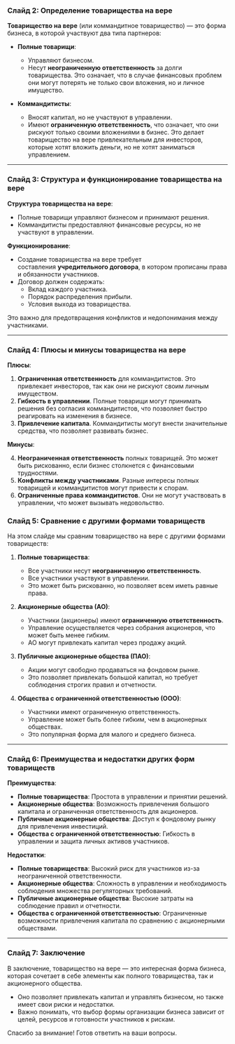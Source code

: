 ### Слайд 2: Определение товарищества на вере

**Товарищество на вере** (или коммандитное товарищество) — это форма бизнеса, в которой участвуют два типа партнеров:

- **Полные товарищи**:
    
    - Управляют бизнесом.
    - Несут **неограниченную ответственность** за долги товарищества. Это означает, что в случае финансовых проблем они могут потерять не только свои вложения, но и личное имущество.
- **Коммандитисты**:
    
    - Вносят капитал, но не участвуют в управлении.
    - Имеют **ограниченную ответственность**, что означает, что они рискуют только своими вложениями в бизнес. Это делает товарищество на вере привлекательным для инвесторов, которые хотят вложить деньги, но не хотят заниматься управлением.

---

### Слайд 3: Структура и функционирование товарищества на вере

**Структура товарищества на вере**:

- Полные товарищи управляют бизнесом и принимают решения.
- Коммандитисты предоставляют финансовые ресурсы, но не участвуют в управлении.

**Функционирование**:

- Создание товарищества на вере требует составления **учредительного договора**, в котором прописаны права и обязанности участников.
- Договор должен содержать:
    - Вклад каждого участника.
    - Порядок распределения прибыли.
    - Условия выхода из товарищества.

Это важно для предотвращения конфликтов и недопонимания между участниками.

---

### Слайд 4: Плюсы и минусы товарищества на вере

**Плюсы**:

1. **Ограниченная ответственность** для коммандитистов. Это привлекает инвесторов, так как они не рискуют своим личным имуществом.
2. **Гибкость в управлении**. Полные товарищи могут принимать решения без согласия коммандитистов, что позволяет быстро реагировать на изменения в бизнесе.
3. **Привлечение капитала**. Коммандитисты могут внести значительные средства, что позволяет развивать бизнес.

**Минусы**:

4. **Неограниченная ответственность** полных товарищей. Это может быть рискованно, если бизнес столкнется с финансовыми трудностями.
5. **Конфликты между участниками**. Разные интересы полных товарищей и коммандитистов могут привести к спорам.
6. **Ограниченные права коммандитистов**. Они не могут участвовать в управлении, что может вызывать недовольство.
### Слайд 5: Сравнение с другими формами товариществ

На этом слайде мы сравним товарищество на вере с другими формами товариществ:

1. **Полные товарищества**:
    
    - Все участники несут **неограниченную ответственность**.
    - Все участники участвуют в управлении.
    - Это может быть рискованно, но позволяет всем иметь равные права.
2. **Акционерные общества (АО)**:
    
    - Участники (акционеры) имеют **ограниченную ответственность**.
    - Управление осуществляется через собрания акционеров, что может быть менее гибким.
    - АО могут привлекать капитал через продажу акций.
3. **Публичные акционерные общества (ПАО)**:
    
    - Акции могут свободно продаваться на фондовом рынке.
    - Это позволяет привлекать большой капитал, но требует соблюдения строгих правил и отчетности.
4. **Общества с ограниченной ответственностью (ООО)**:
    
    - Участники имеют ограниченную ответственность.
    - Управление может быть более гибким, чем в акционерных обществах.
    - Это популярная форма для малого и среднего бизнеса.

---

### Слайд 6: Преимущества и недостатки других форм товариществ

**Преимущества**:

- **Полные товарищества**: Простота в управлении и принятии решений.
- **Акционерные общества**: Возможность привлечения большого капитала и ограниченная ответственность для акционеров.
- **Публичные акционерные общества**: Доступ к фондовому рынку для привлечения инвестиций.
- **Общества с ограниченной ответственностью**: Гибкость в управлении и защита личных активов участников.

**Недостатки**:

- **Полные товарищества**: Высокий риск для участников из-за неограниченной ответственности.
- **Акционерные общества**: Сложность в управлении и необходимость соблюдения множества регуляторных требований.
- **Публичные акционерные общества**: Высокие затраты на соблюдение правил и отчетности.
- **Общества с ограниченной ответственностью**: Ограниченные возможности привлечения капитала по сравнению с акционерными обществами.

---

### Слайд 7: Заключение

В заключение, товарищество на вере — это интересная форма бизнеса, которая сочетает в себе элементы как полного товарищества, так и акционерного общества.

- Оно позволяет привлекать капитал и управлять бизнесом, но также имеет свои риски и недостатки.
- Важно понимать, что выбор формы организации бизнеса зависит от целей, ресурсов и готовности участников к рискам.

Спасибо за внимание! Готов ответить на ваши вопросы.